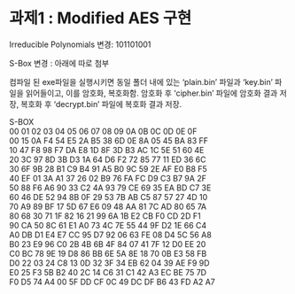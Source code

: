 # 과제1 : Modified AES 구현  
 
Irreducible Polynomials 변경: 101101001

S-Box 변경 : 아래에 따로 첨부

컴파일 된 exe파일을 실행시키면 동일 폴더
내에 있는 ‘plain.bin’ 파일과 ‘key.bin’ 파일을
읽어들이고, 이를 암호화, 복호화함. 암호화 후 ‘cipher.bin’ 파일에 암호화 결과 저장, 복호화 후 ‘decrypt.bin’ 파일에 복호화 결과 저장.


S-BOX  
    00	01	02	03	04	05	06	07	08	09	0A	0B	0C	0D	0E	0F  
00	15	0A	F4	54	E5	2A	B5	38	6D	0E	8A	05	45	BA	83	FF  
10	47	F8	98	F7	DA	E8	1D	8F	3D	B3	AC	1C	5E	51	60	4E  
20	3C	97	8D	3B	D3	1A	64	D6	F2	72	85	77	11	ED	36	6C  
30	6F	9B	28	B1	C9	B4	91	A5	B0	9C	59	2E	AF	E0	B8	F5  
40	EF	01	3A	A1	37	26	02	B9	76	FA	FC	D9	C3	B7	9A	2F  
50	88	F6	A6	90	33	C2	4A	93	79	CE	69	35	EA	BD	C7	3E  
60	46	DE	52	94	8B	0F	29	53	7B	AB	C5	87	57	27	4D	10  
70	A9	89	BF	17	5D	67	E6	09	48	AA	81	7C	AD	80	65	7A  
80	68	30	71	1F	82	16	21	99	6A	1B	E2	CB	F0	CD	2D	F1  
90	CA	50	8C	61	E1	A0	73	4C	7E	55	44	9F	D2	1E	66	C4  
A0	DB	D1	E4	E7	CC	95	D7	92	06	63	FE	08	D4	5C	56	A8  
B0	23	E9	96	C0	2B	4B	6B	4F	84	07	41	7F	12	D0	EE	20  
C0	BC	78	9E	19	D8	86	BB	6E	5A	8E	18	70	0B	E3	58	FB  
D0	22	03	24	C8	13	0D	32	3F	34	EB	62	04	39	AE	F9	9D  
E0	25	F3	5B	B2	40	2C	14	C6	31	C1	42	A3	EC	BE	75	7D  
F0	D5	74	A4	00	5F	DD	CF	0C	49	DC	DF	B6	43	FD	A2	A7  
